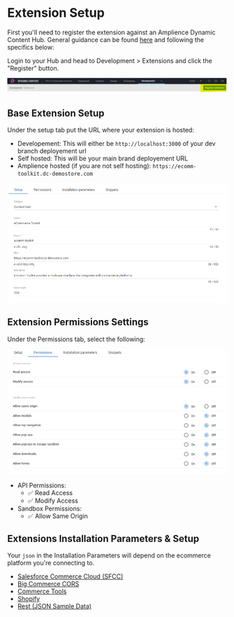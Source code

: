 # Extension Setup

First you'll need to register the extension against an Amplience Dynamic Content Hub. General guidance can be found [here](https://amplience.com/developers/docs/integrations/extensions/register-use/) and following the specifics below:

Login to your Hub and head to Development > Extensions and click the "Register" button.

![Register Start](../media/register-button.png)

## Base Extension Setup

Under the setup tab put the URL where your extension is hosted:

-   Developement: This will either be `http://localhost:3000` of your dev branch deployement url
-   Self hosted: This will be your main brand deployement URL
-   Amplience hosted (if you are not self hosting): `https://ecomm-toolkit.dc-demostore.com`

![Extension Setup](../media/ext-setup.png)

## Extension Permissions Settings

Under the Permissions tab, select the following:

![Extension Permissions](../media/ext-perms.png)

-   API Permissions:
    -   ✅ Read Access
    -   ✅ Modify Access
-   Sandbox Permissions:
    -   ✅ Allow Same Origin 

## Extensions Installation Parameters & Setup

Your `json` in the Installation Parameters will depend on the ecommerce platform you're connecting to.

-   [Salesforce Commerce Cloud (SFCC)](./commerce/sfcc.md)
-   [Big Commerce CORS](./commerce/bigcommerce-cors.md)
-   [Commerce Tools](./commerce/commercetools.md)
-   [Shopify](./commerce/shopify.md)
-   [Rest (JSON Sample Data)](./commerce/rest.md)
